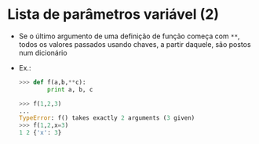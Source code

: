 # Lista de parâmetros variável (2)

- Se o último argumento de uma definição de função
  começa com `**`, todos os valores passados usando chaves, a partir daquele, são postos num dicionário

- Ex.:
  
  ```python
  >>> def f(a,b,**c):
          print a, b, c

  >>> f(1,2,3)
  ...
  TypeError: f() takes exactly 2 arguments (3 given)
  >>> f(1,2,x=3)
  1 2 {'x': 3}
  ```


